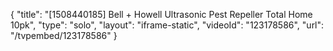 {
    "title": "[1508440185] Bell + Howell Ultrasonic Pest Repeller Total Home 10pk",
    "type": "solo",
    "layout": "iframe-static",
    "videoId": "123178586",
    "url": "\/tvpembed\/123178586"
}